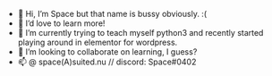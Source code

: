 - 👋 Hi, I’m Space but that name is bussy obviously. :(
- 👀 I’d love to learn more!
- 🌱 I’m currently trying to teach myself python3 and recently started playing around in elementor for wordpress.
- 💞️ I’m looking to collaborate on learning, I guess?
- 📫 @ space(A)suited.nu // discord: Space#0402

<!---
Spaceinuface/Spaceinuface is a ✨ special ✨ repository because its `README.md` (this file) appears on your GitHub profile.
You can click the Preview link to take a look at your changes.
--->
